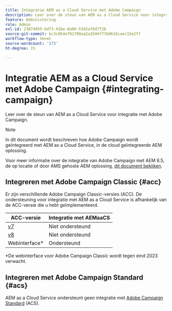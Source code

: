 ```yaml
---
title: Integratie AEM as a Cloud Service met Adobe Campaign
description: Leer over de steun van AEM as a Cloud Service voor integratie met Adobe Campaign.
feature: Administering
role: Admin
exl-id: 23874955-bdf3-41be-8a06-53d2afdd7f2b
source-git-commit: bc3c054e781789aa2a2b94f77b0616caec15e2ff
workflow-type: tm+mt
source-wordcount: '173'
ht-degree: 1%

---
```



# Integratie AEM as a Cloud Service met Adobe Campaign {#integrating-campaign}

Leer over de steun van AEM as a Cloud Service voor integratie met Adobe Campaign.

>[!NOTE]
>
>In dit document wordt beschreven hoe Adobe Campaign wordt geïntegreerd met AEM as a Cloud Service, in de cloud geïntegreerde AEM oplossing.
>
>Voor meer informatie over de integratie van Adobe Campaign met AEM 6.5, de op locatie of door AMS gehoste AEM oplossing, [dit document bekijken](https://experienceleague.adobe.com/docs/experience-manager-65/administering/integration/campaign.html).

## Integreren met Adobe Campaign Classic {#acc}

Er zijn verschillende Adobe Campaign Classic-versies (ACC). De ondersteuning voor integratie met AEM as a Cloud Service is afhankelijk van de ACC-versie die u hebt geïmplementeerd.

| ACC-versie | Integratie met AEMaaCS |
|---|---|
| [v7](https://experienceleague.adobe.com/docs/campaign-classic.html) | Niet ondersteund |
| [v8](https://experienceleague.adobe.com/docs/campaign-v8.html) | Niet ondersteund |
| Webinterface* | Ondersteund |

*De webinterface voor Adobe Campaign Classic wordt tegen eind 2023 verwacht.

## Integreren met Adobe Campaign Standard {#acs}

AEM as a Cloud Service ondersteunt geen integratie met [Adobe Campaign Standard](https://experienceleague.adobe.com/docs/campaign-standard.html) (ACS).
